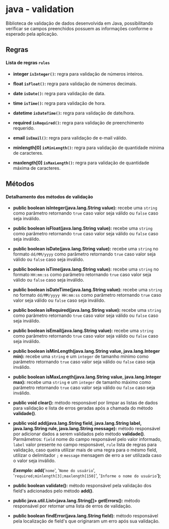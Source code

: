 # java - validation
Biblioteca de validação de dados desenvolvida em Java, possibilitando verificar se campos preenchidos possuem as informações conforme o esperado pela aplicação.

## Regras
#### Lista de regras `rules`
+ **integer `isInteger()`:** regra para validação de números inteiros.

+ **float `isFloat()`:** regra para validação de números decimais. 

+ **date `isDate()`:** regra para validação de data.

+ **time `isTime()`:** regra para validação de hora.

+ **datetime `isDateTime()`:** regra para validação de date/hora.

+ **required `isRequired()`:** regra para validação de preenchimento requerido.

+ **email `isEmail()`:** regra para validação de e-mail válido.

+ **minlength[0] `isMinLength()`:** regra para validação de quantidade mínima de caracteres.

+ **maxlength[0] `isMaxLength()`:** regra para validação de quantidade máxima de caracteres.

## Métodos
#### Detalhamento dos métodos de validação
+ **public boolean isInteger(java.lang.String value):** recebe uma `string` como parâmetro retornando `true` caso valor seja válido ou `false` caso seja inválido.

+ **public boolean isFloat(java.lang.String value):** recebe uma `string` como parâmetro retornando `true` caso valor seja válido ou `false` caso seja inválido.

+ **public boolean isDate(java.lang.String value):** recebe uma `string` no formato `dd/MM/yyyy` como parâmetro retornando `true` caso valor seja válido ou `false` caso seja inválido.

+ **public boolean isTime(java.lang.String value):** recebe uma `string` no formato `HH:mm:ss` como parâmetro retornando `true` caso valor seja válido ou `false` caso seja inválido.

+ **public boolean isDateTime(java.lang.String value):** recebe uma `string` no formato `dd/MM/yyyy HH:mm:ss` como parâmetro retornando `true` caso valor seja válido ou `false` caso seja inválido.

+ **public boolean isRequired(java.lang.String value):** recebe uma `string` como parâmetro retornando `true` caso valor seja válido ou `false` caso seja inválido.

+ **public boolean isEmail(java.lang.String value):** recebe uma `string` como parâmetro retornando `true` caso valor seja válido ou `false` caso seja inválido.

+ **public boolean isMinLength(java.lang.String value, java.lang.Integer min):** recebe uma `string` e um `integer` de tamanho mínimo como parâmetro retornando `true` caso valor seja válido ou `false` caso seja inválido.

+ **public boolean isMaxLength(java.lang.String value, java.lang.Integer max):** recebe uma `string` e um `integer` de tamanho máximo como parâmetro retornando `true` caso valor seja válido ou `false` caso seja inválido.

+ **public void clear():** método responsável por limpar as listas de dados para validação e lista de erros geradas após a chamada do método **validade()**.

+ **public void add(java.lang.String field, java.lang.String label, java.lang.String rule, java.lang.String message):** método responsável por adicionar dados a serem validados pelo método **validade()**. Parmâmetros: `field` nome do campo responsável pelo valor informado, `label` valor presente no campo responsável, `rule` lista de regras para validação, caso queira utilizar mais de uma regra para o mésmo field, utilizar o delimitador `;` e `message` mensagem de erro a ser utilizada caso o valor seja inválido.

  ***Exemplo:***
  **add(**'`nome`', '`Nome do usuário`', '`required;minlength[3];maxlength[150]`', '`Informe o nome do usuário`'**)**;

+ **public boolean validate():** método responsável pela validação dos field's adicionados pelo método **add()**.

+ **public java.util.List<java.lang.String[]> getErrors():** método responsável por retornar uma lista de erros de validação.

+ **public boolean findError(java.lang.String field):** método responsável pela localização de field's que originaram um erro após sua validação.
